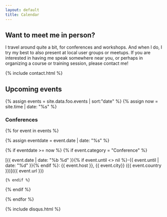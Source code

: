 ```yaml
---
layout: default
title: Calendar
---
```


## Want to meet me in person?

I travel around quite a bit, for conferences and workshops. 
And when I do, I try my best to also present at local user groups or meetups. 
If you are interested in having me speak somewhere near you, 
or perhaps in organizing a course or training session, please contact me!

{% include contact.html %}

## Upcoming events

{% assign events = site.data.foo.events | sort:"date" %}
{% assign now = site.time | date: "%s" %}

<!---
Conferences
-->

### Conferences

{% for event in events %}

  {% assign eventdate = event.date | date: "%s" %}

  {% if eventdate >= now %}
    {% if event.category = "Conference" %}  

[{{ event.date | date: "%b %d" }}{% if event.until <> nil %}-{{ event.until | date: "%d" }}{% endif %}: {{ event.host }}, {{ event.city}} ({{ event.country }})]({{ event.url }})

    {% endif %}
  {% endif %}

{% endfor %}


{% include disqus.html %}
